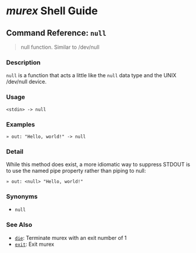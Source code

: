 # _murex_ Shell Guide

## Command Reference: `null`

> null function. Similar to /dev/null

### Description

`null` is a function that acts a little like the `null` data type and the
UNIX /dev/null device.

### Usage

    <stdin> -> null

### Examples

    » out: "Hello, world!" -> null

### Detail

While this method does exist, a more idiomatic way to suppress STDOUT is to
use the named pipe property rather than piping to null:

    » out: <null> "Hello, world!"

### Synonyms

* `null`


### See Also

* [`die`](../commands/die.md):
  Terminate murex with an exit number of 1
* [`exit`](../commands/exit.md):
  Exit murex